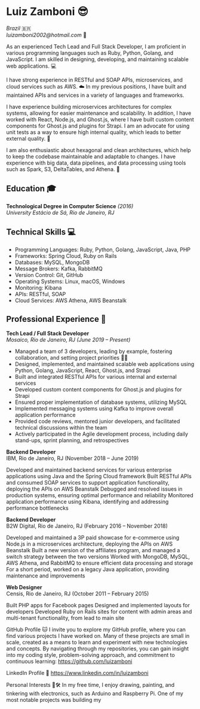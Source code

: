 # Luiz Zamboni 😎
_Brazil_ 🇧🇷  
_luizamboni2002@hotmail.com_ 📧

As an experienced Tech Lead and Full Stack Developer, I am proficient in various programming languages such as Ruby, Python, Golang, and JavaScript. I am skilled in designing, developing, and maintaining scalable web applications. 💻 

I have strong experience in RESTful and SOAP APIs, microservices, and cloud services such as AWS. ☁️ In my previous positions, I have built and maintained APIs and services in a variety of languages and frameworks.

I have experience building microservices architectures for complex systems, allowing for easier maintenance and scalability. In addition, I have worked with React, Node.js, and Ghost.js, where I have built custom content components for Ghost.js and plugins for Strapi. I am an advocate for using unit tests as a way to ensure high internal quality, which leads to better external quality. 🔬

I am also enthusiastic about hexagonal and clean architectures, which help to keep the codebase maintainable and adaptable to changes. I have experience with big data, data pipelines, and data processing using tools such as Spark, S3, DeltaTables, and Athena. 🌟

## Education 🎓
**Technological Degree in Computer Science** _(2016)_  
_University Estácio de Sá, Rio de Janeiro, RJ_

## Technical Skills 💻
- Programming Languages: Ruby, Python, Golang, JavaScript, Java, PHP
- Frameworks: Spring Cloud, Ruby on Rails
- Databases: MySQL, MongoDB
- Message Brokers: Kafka, RabbitMQ
- Version Control: Git, GitHub
- Operating Systems: Linux, macOS, Windows
- Monitoring: Kibana
- APIs: RESTful, SOAP
- Cloud Services: AWS Athena, AWS Beanstalk

## Professional Experience 💼
**Tech Lead / Full Stack Developer**  
_Mosaico, Rio de Janeiro, RJ (June 2019 – Present)_
- Managed a team of 3 developers, leading by example, fostering collaboration, and setting project priorities 👨‍💻
- Designed, implemented, and maintained scalable web applications using Python, Golang, JavaScript, React, Ghost.js, and Strapi
- Built and integrated RESTful APIs for various internal and external services
- Developed custom content components for Ghost.js and plugins for Strapi
- Ensured proper implementation of database systems, utilizing MySQL
- Implemented messaging systems using Kafka to improve overall application performance
- Provided code reviews, mentored junior developers, and facilitated technical discussions within the team
- Actively participated in the Agile development process, including daily stand-ups, sprint planning, and retrospectives

**Backend Developer**  
IBM, Rio de Janeiro, RJ (November 2018 – June 2019)

Developed and maintained backend services for various enterprise applications using Java and the Spring Cloud framework
Built RESTful APIs and consumed SOAP services to support application functionality, deploying the APIs on AWS Beanstalk
Debugged and resolved issues in production systems, ensuring optimal performance and reliability
Monitored application performance using Kibana, identifying and addressing performance bottlenecks

**Backend Developer**  
B2W Digital, Rio de Janeiro, RJ (February 2016 – November 2018)

Developed and maintained a 3P paid showcase for e-commerce using Node.js in a microservices architecture, deploying the APIs on AWS Beanstalk
Built a new version of the affiliates program, and managed a switch strategy between the two versions
Worked with MongoDB, MySQL, AWS Athena, and RabbitMQ to ensure efficient data processing and storage
For a short period, worked on a legacy Java application, providing maintenance and improvements

**Web Designer**  
Censis, Rio de Janeiro, RJ (October 2011 – February 2015)

Built PHP apps for Facebook pages
Designed and implemented layouts for developers
Developed Ruby on Rails sites for content with admin areas and multi-tenant functionality, from lead to main site

GitHub Profile 🐱
I invite you to explore my GitHub profile, where you can find various projects I have worked on. Many of these projects are small in scale, created as a means to learn and experiment with new technologies and concepts. By navigating through my repositories, you can gain insight into my coding style, problem-solving approach, and commitment to continuous learning:
https://github.com/luizamboni

LinkedIn Profile 💼
https://www.linkedin.com/in/luizamboni

Personal Interests 🎨🛠️
In my free time, I enjoy drawing, painting, and tinkering with electronics, such as Arduino and Raspberry Pi. One of my most notable projects was building my
